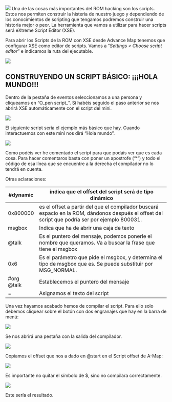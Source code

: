 
![](xse.png)
Una de las cosas más importantes del ROM hacking son los scripts. Estos nos permiten construir la histeria de nuestro juego y dependiendo de los conocimientos de scripting que tengamos podremos construir una historia mejor o peor. La herramienta que vamos a utilizar para hacer scripts será eXtreme Script Editor (XSE).

Para abrir los Scripts de la ROM con XSE desde Advance Map tenemos que configurar XSE como editor de scripts. Vamos a “_Settings < Choose script editor_” e indicamos la ruta del ejecutable.

![](choose-script-editor.png)

## CONSTRUYENDO UN SCRIPT BÁSICO: ¡¡¡HOLA MUNDO!!!

Dentro de la pestaña de eventos seleccionamos a una persona y cliqueamos en “O_pen script_”. Si habéis seguido el paso anterior se nos abrirá XSE automáticamente con el script del mini.

![](open-script.png)

El siguiente script seria el ejemplo más básico que hay. Cuando interactuemos con este mini nos dirá “Hola mundo”.

![](hello-world-script.png)

Como podéis ver he comentado el script para que podáis ver que es cada cosa. Para hacer comentaros basta con poner un apostrofe (“**‘**”) y todo el código de esa línea que se encuentre a la derecha el compilador no lo tendrá en cuenta.

Otras aclaraciones:

| #dynamic | indica que el offset del script será de tipo dinámico |
| --------- | ---- |
| 0x800000 | es el offset a partir del que el compilador buscará espacio en la ROM, dándonos después el offset del script que podría ser por ejemplo 800031. |
| msgbox | Indica que ha de abrir una caja de texto |
| @talk | Es el puntero del mensaje, podemos ponerle el nombre que queramos. Va a buscar la frase que tiene el msgbox |
| 0x6 | Es el parámetro que pide el msgbox, y determina el tipo de msgbox que es. Se puede substituir por MSG_NORMAL. |
| #org @talk | Establecemos el puntero del mensaje |
| = | Asignamos el texto del script |

Una vez hayamos acabado hemos de compilar el script. Para ello solo debemos cliquear sobre el botón con dos engranajes que hay en la barra de menú:

![](compiler.png)

Se nos abrirá una pestaña con la salida del compilador.

![](compiler-output.png)

Copiamos el offset que nos a dado en @start en el Script offset de A-Map:

![](offset.png)

Es importante no quitar el símbolo de $, sino no compilara correctamente.

![](hello-world-result.png)

Este sería el resultado.